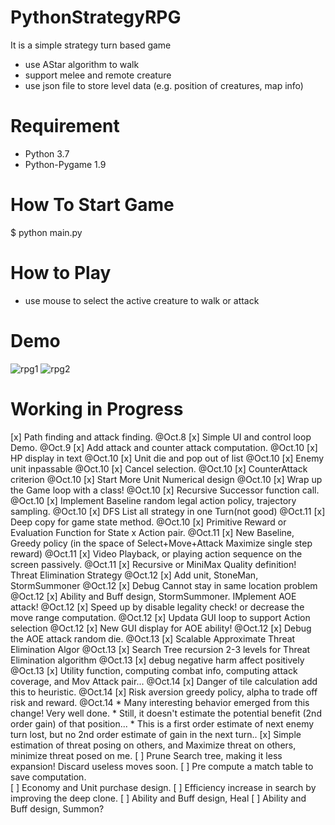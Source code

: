 # PythonStrategyRPG
It is a simple strategy turn based game
* use AStar algorithm to walk
* support melee and remote creature
* use json file to store level data (e.g. position of creatures, map info)

# Requirement
* Python 3.7
* Python-Pygame 1.9

# How To Start Game
$ python main.py

# How to Play
* use mouse to select the active creature to walk or attack 

# Demo
![rpg1](https://raw.githubusercontent.com/marblexu/PythonStrategyRPG/master/demo/rpg1.png)
![rpg2](https://raw.githubusercontent.com/marblexu/PythonStrategyRPG/master/demo/rpg2.png)

# Working in Progress

[x] Path finding and attack finding. @Oct.8
[x] Simple UI and control loop Demo. @Oct.9
[x] Add attack and counter attack computation. @Oct.10 
[x] HP display in text @Oct.10
[x] Unit die and pop out of list @Oct.10
[x] Enemy unit inpassable @Oct.10
[x] Cancel selection. @Oct.10
[x] CounterAttack criterion @Oct.10
[x] Start More Unit Numerical design @Oct.10
[x] Wrap up the Game loop with a class! @Oct.10
[x] Recursive Successor function call. @Oct.10
[x] Implement Baseline random legal action policy, trajectory sampling. @Oct.10
[x] DFS List all strategy in one Turn(not good) @Oct.11
[x] Deep copy for game state method.  @Oct.10
[x] Primitive Reward or Evaluation Function for State x Action pair. @Oct.11
[x] New Baseline, Greedy policy (in the space of Select+Move+Attack Maximize single step reward) @Oct.11
[x] Video Playback, or playing action sequence on the screen passively. @Oct.11
[x] Recursive or MiniMax Quality definition! Threat Elimination Strategy @Oct.12
[x] Add unit, StoneMan, StormSummoner @Oct.12
[x] Debug Cannot stay in same location problem @Oct.12
[x] Ability and Buff design, StormSummoner. IMplement AOE attack! @Oct.12
[x] Speed up by disable legality check! or decrease the move range computation.  @Oct.12
[x] Updata GUI loop to support Action selection @Oct.12
[x] New GUI display for AOE ability!  @Oct.12
[x] Debug the AOE attack random die. @Oct.13
[x] Scalable Approximate Threat Elimination Algor @Oct.13
[x] Search Tree recursion 2-3 levels for Threat Elimination algorithm @Oct.13
[x] debug negative harm affect positively @Oct.13
[x] Utility function, computing combat info, computing attack coverage, and Mov Attack pair... @Oct.14
[x] Danger of tile calculation add this to heuristic. @Oct.14
[x] Risk aversion greedy policy, alpha to trade off risk and reward.  @Oct.14
    * Many interesting behavior emerged from this change! Very well done. 
    * Still, it doesn't estimate the potential benefit (2nd order gain) of that position... 
    * This is a first order estimate of next enemy turn lost, but no 2nd order estimate of gain in the next turn..
[x] Simple estimation of threat posing on others, and Maximize threat on others, minimize threat posed on me.
[ ] Prune Search tree, making it less expansion! Discard useless moves soon. 
[ ] Pre compute a match table to save computation.  
[ ] Economy and Unit purchase design. 
[ ] Efficiency increase in search by improving the deep clone.
[ ] Ability and Buff design, Heal
[ ] Ability and Buff design, Summon?